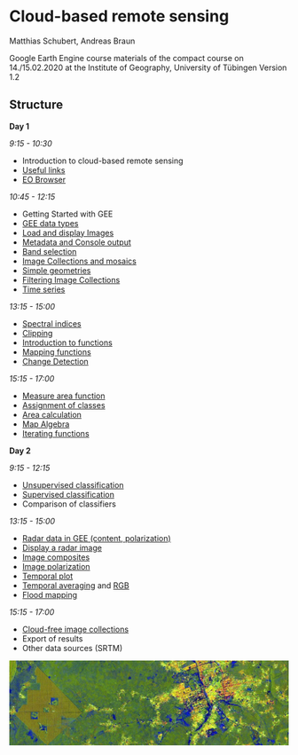 # Cloud-based remote sensing
Matthias Schubert, Andreas Braun

Google Earth Engine course materials of the compact course on 14./15.02.2020 at the Institute of Geography, University of Tübingen
Version 1.2

## Structure

**Day 1**

*9:15 - 10:30*
- Introduction to cloud-based remote sensing
- [Useful links](https://github.com/Geo-Uni-Tuebingen/GEE/blob/master/useful_links.md)
- [EO Browser](https://apps.sentinel-hub.com/eo-browser/)

*10:45 - 12:15*
- Getting Started with GEE
- [GEE data types](https://github.com/Geo-Uni-Tuebingen/GEE/blob/master/scripts/S2_GEE_data_types.js)
- [Load and display Images](https://github.com/Geo-Uni-Tuebingen/GEE/blob/master/scripts/S2_Load_and_display_images.js)
- [Metadata and Console output](https://github.com/Geo-Uni-Tuebingen/GEE/blob/master/scripts/S2_Metadata_and_Console_output.js)
- [Band selection](https://github.com/Geo-Uni-Tuebingen/GEE/blob/master/scripts/S2_Band_selection.js)
- [Image Collections and mosaics](https://github.com/Geo-Uni-Tuebingen/GEE/blob/master/scripts/S2_Image_Collections_and_mosaics.js)
- [Simple geometries](https://github.com/Geo-Uni-Tuebingen/GEE/blob/master/scripts/S2_Simple_geometries.js)
- [Filtering Image Collections](https://github.com/Geo-Uni-Tuebingen/GEE/blob/master/scripts/S2_Filtering_Image_Collections.js)
- [Time series](https://github.com/Geo-Uni-Tuebingen/GEE/blob/master/scripts/S2_Time_series.js)

*13:15 - 15:00* 
- [Spectral indices](https://github.com/Geo-Uni-Tuebingen/GEE/blob/master/scripts/S2_Spectral_indices.js) 
- [Clipping](https://github.com/Geo-Uni-Tuebingen/GEE/blob/master/scripts/S2_Clipping.js)
- [Introduction to functions](https://github.com/Geo-Uni-Tuebingen/GEE/blob/master/scripts/S2_Introduction_to_functions.js)
- [Mapping functions](https://github.com/Geo-Uni-Tuebingen/GEE/blob/master/scripts/S2_Mapping_functions.js)
- [Change Detection](https://github.com/Geo-Uni-Tuebingen/GEE/blob/master/scripts/S2_Change_detection.js)

*15:15 - 17:00*
- [Measure area function](https://github.com/Geo-Uni-Tuebingen/GEE/blob/master/scripts/S2_Measure_area_function.js)
- [Assignment of classes](https://github.com/Geo-Uni-Tuebingen/GEE/blob/master/scripts/S2_Assignment_of_classes.js)
- [Area calculation](https://github.com/Geo-Uni-Tuebingen/GEE/blob/master/scripts/S2_Area_calculation.js)
- [Map Algebra](https://github.com/Geo-Uni-Tuebingen/GEE/blob/master/scripts/S2_Map_Algebra.js)
- [Iterating functions](https://github.com/Geo-Uni-Tuebingen/GEE/blob/master/scripts/S2_Iterating_functions.js)

**Day 2**

*9:15 - 12:15*
- [Unsupervised classification](https://github.com/Geo-Uni-Tuebingen/GEE/blob/master/scripts/S2_Unsupervised_Classification.js)
- [Supervised classification](https://github.com/Geo-Uni-Tuebingen/GEE/blob/master/scripts/S2_Supervised_Classification.js)
- Comparison of classifiers

*13:15 - 15:00*
- [Radar data in GEE (content, polarization)](https://github.com/Geo-Uni-Tuebingen/GEE/blob/master/slides/Cloud-basierte%20Fernerkundung%2003%20Radar.pdf)
- [Display a radar image](https://github.com/Geo-Uni-Tuebingen/GEE/blob/master/scripts/S1_single_image.js)
- [Image composites](https://github.com/Geo-Uni-Tuebingen/GEE/blob/master/scripts/S1_image_composite.js)
- [Image polarization](https://github.com/Geo-Uni-Tuebingen/GEE/blob/master/scripts/S1_polarization)
- [Temporal plot](https://github.com/Geo-Uni-Tuebingen/GEE/blob/master/scripts/S1_temporal_plot.js)
- [Temporal averaging](https://github.com/Geo-Uni-Tuebingen/GEE/blob/master/scripts/S1_temporal_average.js) and [RGB](https://github.com/Geo-Uni-Tuebingen/GEE/blob/master/scripts/S1_temporal_average_RGB.js)
- [Flood mapping](https://github.com/Geo-Uni-Tuebingen/GEE/blob/master/scripts/S1_flood_mapping.js)

*15:15 - 17:00*
- [Cloud-free image collections](https://github.com/Geo-Uni-Tuebingen/GEE/blob/master/scripts/S2_Cloud_free_image_collections.js)
- Export of results
- Other data sources (SRTM)


![Palm Oil plantations near a city in Nigeria](https://github.com/Geo-Uni-Tuebingen/GEE/blob/master/imgs/PalmOil%20thin.jpg)
